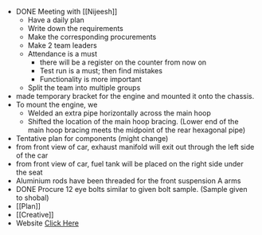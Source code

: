 - DONE Meeting with [[Nijeesh]]
	- Have a daily plan
	- Write down the requirements
	- Make the corresponding procurements
	- Make 2 team leaders
	- Attendance is a must
		- there will be a register on the counter from now on
		- Test run is a must; then find mistakes
		- Functionality is more important
	- Split the team into multiple groups
- made temporary bracket for the engine and mounted it onto the chassis.
- To mount the engine, we
	- Welded an extra pipe horizontally across the main hoop
	- Shifted the location of the main hoop bracing. (Lower end of the main hoop bracing meets the midpoint of the rear hexagonal pipe)
- Tentative plan for components (might change)
- from front view of car, exhaust manifold will exit out through the left side of the car
- from front view of car, fuel tank will be placed on the right side under the seat
- Aluminium rods have been threaded for the front suspension A arms
- DONE Procure 12 eye bolts similar to given bolt sample. (Sample given to shobal)
- [[Plan]]
- [[Creative]]
- Website [Click Here](http://alfursan.tk)